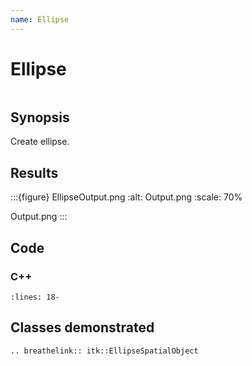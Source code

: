 ```yaml
---
name: Ellipse
---
```


# Ellipse

```{index} single: EllipseSpatialObject single: ellipse
```

## Synopsis

Create ellipse.

## Results

:::{figure} EllipseOutput.png
:alt: Output.png
:scale: 70%

Output.png
:::

## Code

### C++

```{literalinclude} Code.cxx
:lines: 18-
```

## Classes demonstrated

```{eval-rst}
.. breathelink:: itk::EllipseSpatialObject
```
